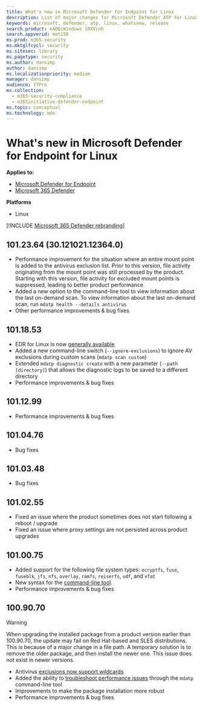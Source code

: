 ```yaml
---
title: What's new in Microsoft Defender for Endpoint for Linux
description: List of major changes for Microsoft Defender ATP for Linux.
keywords: microsoft, defender, atp, linux, whatsnew, release
search.product: eADQiWindows 10XVcnh
search.appverid: met150
ms.prod: m365-security
ms.mktglfcycl: security
ms.sitesec: library
ms.pagetype: security
ms.author: dansimp
author: dansimp
ms.localizationpriority: medium
manager: dansimp
audience: ITPro
ms.collection: 
  - m365-security-compliance
  - m365initiative-defender-endpoint
ms.topic: conceptual
ms.technology: mde
---
```


# What's new in Microsoft Defender for Endpoint for Linux

**Applies to:**
- [Microsoft Defender for Endpoint](https://go.microsoft.com/fwlink/p/?linkid=2154037)
- [Microsoft 365 Defender](https://go.microsoft.com/fwlink/?linkid=2118804)
 
**Platforms**
- Linux

[!INCLUDE [Microsoft 365 Defender rebranding](../../includes/microsoft-defender.md)]

## 101.23.64 (30.121021.12364.0)

- Performance improvement for the situation where an entire mount point is added to the antivirus exclusion list. Prior to this version, file activity originating from the mount point was still processed by the product. Starting with this version, file activity for excluded mount points is suppressed, leading to better product performance
- Added a new option to the command-line tool to view information about the last on-demand scan. To view information about the last on-demand scan, run `mdatp health --details antivirus`
- Other performance improvements & bug fixes

## 101.18.53

- EDR for Linux is now [generally available](https://techcommunity.microsoft.com/t5/microsoft-defender-for-endpoint/edr-for-linux-is-now-is-generally-available/ba-p/2048539)
- Added a new command-line switch (`--ignore-exclusions`) to ignore AV exclusions during custom scans (`mdatp scan custom`)
- Extended `mdatp diagnostic create` with a new parameter (`--path [directory]`) that allows the diagnostic logs to be saved to a different directory
- Performance improvements & bug fixes

## 101.12.99

- Performance improvements & bug fixes

## 101.04.76

- Bug fixes

## 101.03.48

- Bug fixes

## 101.02.55

- Fixed an issue where the product sometimes does not start following a reboot / upgrade
- Fixed an issue where proxy settings are not persisted across product upgrades

## 101.00.75

- Added support for the following file system types: `ecryptfs`, `fuse`, `fuseblk`, `jfs`, `nfs`, `overlay`, `ramfs`, `reiserfs`, `udf`, and `vfat`
- New syntax for the [command-line tool](linux-resources.md#configure-from-the-command-line).
- Performance improvements & bug fixes

## 100.90.70

> [!WARNING]
> When upgrading the installed package from a product version earlier than 100.90.70, the update may fail on Red Hat-based and SLES distributions. This is because of a major change in a file path. A temporary solution is to remove the older package, and then install the newer one. This issue does not exist in newer versions.

- Antivirus [exclusions now support wildcards](linux-exclusions.md#supported-exclusion-types)
- Added the ability to [troubleshoot performance issues](linux-support-perf.md) through the `mdatp` command-line tool
- Improvements to make the package installation more robust
- Performance improvements & bug fixes
